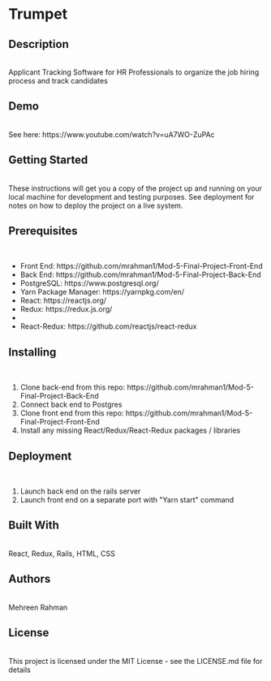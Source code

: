 <h1> Trumpet </h1>

<h2> Description </h2> <br/>
Applicant Tracking Software for HR Professionals to organize the job hiring process and track candidates

<h2> Demo </h2> <br/>
See here: https://www.youtube.com/watch?v=uA7WO-ZuPAc

<h2> Getting Started </h2> <br/>
These instructions will get you a copy of the project up and running on your local machine for development and testing purposes. See deployment for notes on how to deploy the project on a live system.

<h2> Prerequisites </h2> <br/>
<ul>
  <li> Front End: https://github.com/mrahman1/Mod-5-Final-Project-Front-End </li>
  <li> Back End: https://github.com/mrahman1/Mod-5-Final-Project-Back-End </li>
  <li> PostgreSQL: https://www.postgresql.org/ </li>
  <li> Yarn Package Manager: https://yarnpkg.com/en/ </li>
  <li> React: https://reactjs.org/ </li>
  <li> Redux: https://redux.js.org/ <li>
  <li> React-Redux: https://github.com/reactjs/react-redux </li>
 </ul> 


<h2> Installing </h2> <br/>
<ol>
  <li> Clone back-end from this repo: https://github.com/mrahman1/Mod-5-Final-Project-Back-End </li>
  <li> Connect back end to Postgres </li>
  <li> Clone front end from this repo: https://github.com/mrahman1/Mod-5-Final-Project-Front-End </li>
  <li> Install any missing React/Redux/React-Redux packages / libraries </li>
  </ol>

<h2> Deployment </h2> <br/>
<ol>
  <li> Launch back end on the rails server </li>
  <li> Launch front end on a separate port with "Yarn start" command </li>
  </ol>


<h2> Built With </h2> <br/>
React, Redux, Rails, HTML, CSS


<h2> Authors </h2> <br/>
Mehreen Rahman

<h2> License </h2> <br/>           
This project is licensed under the MIT License - see the LICENSE.md file for details
